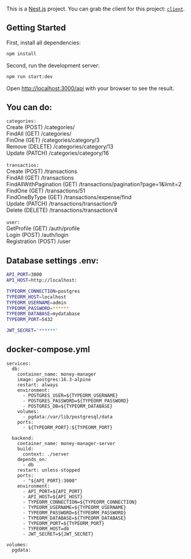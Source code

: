 This is a [Nest.js](https://nestjs.com/) project.
You can grab the client for this project: [`client`](https://github.com/underwhot/money-manager-client).

## Getting Started

First, install all dependencies:

```bash
npm install
```

Second, run the development server:

```bash
npm run start:dev
```

Open [http://localhost:3000/api](http://localhost:3000/api) with your browser to see the result.

## You can do:

`categories:`<br>
Create (POST) /categories/ <br>
FindAll (GET) /categories/ <br> 
FinOne (GET) /categories/category/3 <br>
Remove (DELETE) /categories/category/13 <br>
Update (PATCH) /categories/category/16 <br>
<br>
`transactios:`<br>
Create (POST) /transactions <br>
FindAll (GET) /transactions <br>
FindAllWithPagination (GET) /transactions/pagination?page=1&limit=2 <br>
FindOne (GET) /transactions/51 <br>
FindOneByType (GET) /transactions/expense/find <br>
Update (PATCH) /transactions/transaction/9 <br>
Delete (DELETE) /transactions/transaction/4 <br>
<br>
`user:`<br>
GetProfile (GET) /auth/profile <br>
Login (POST) /auth/login <br>
Registration (POST) /user <br>

## Database settings .env:

```bash
API_PORT=3000
API_HOST=http://localhost:

TYPEORM_CONNECTION=postgres
TYPEORM_HOST=localhost
TYPEORM_USERNAME=admin
TYPEORM_PASSWORD=******
TYPEORM_DATABASE=mydatabase
TYPEORM_PORT=5432

JWT_SECRET='******'
```

## docker-compose.yml

```
services:
  db:
    container_name: money-manager
    image: postgres:16.3-alpine
    restart: always
    environment:
      - POSTGRES_USER=${TYPEORM_USERNAME}
      - POSTGRES_PASSWORD=${TYPEORM_PASSWORD}
      - POSTGRES_DB=${TYPEORM_DATABASE}
    volumes:
      - pgdata:/var/lib/postgresql/data
    ports:
      - ${TYPEORM_PORT}:${TYPEORM_PORT}

  backend:
    container_name: money-manager-server
    build:
      context: ./server
    depends_on:
      - db
    restart: unless-stopped
    ports:
      - "${API_PORT}:3000"
    environment:
      - API_PORT=${API_PORT}
      - API_HOST=${API_HOST}
      - TYPEORM_CONNECTION=${TYPEORM_CONNECTION}
      - TYPEORM_USERNAME=${TYPEORM_USERNAME}
      - TYPEORM_PASSWORD=${TYPEORM_PASSWORD}
      - TYPEORM_DATABASE=${TYPEORM_DATABASE}
      - TYPEORM_PORT=${TYPEORM_PORT}
      - TYPEORM_HOST=db
      - JWT_SECRET=${JWT_SECRET}

volumes:
  pgdata:
```
